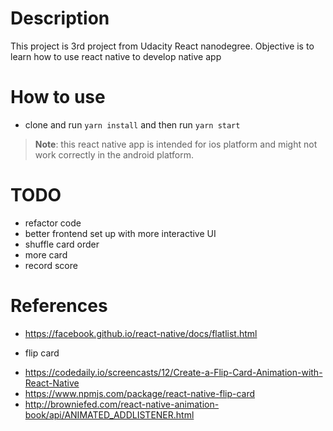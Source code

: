 # Description
This project is 3rd project from Udacity React nanodegree.
Objective is to learn how to use react native to develop native app

# How to use
* clone and run `yarn install` and then run `yarn start`
> **Note**: this react native app is intended for ios platform and might not work correctly in the android platform.

# TODO
+ refactor code
+ better frontend set up with more interactive UI
+ shuffle card order
+ more card
+ record score

# References
+ https://facebook.github.io/react-native/docs/flatlist.html
* flip card
+ https://codedaily.io/screencasts/12/Create-a-Flip-Card-Animation-with-React-Native
+ https://www.npmjs.com/package/react-native-flip-card
+ http://browniefed.com/react-native-animation-book/api/ANIMATED_ADDLISTENER.html

